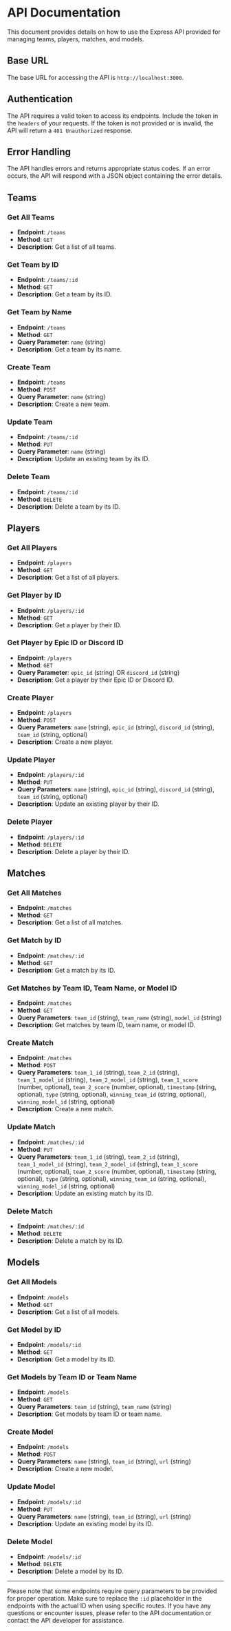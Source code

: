 # API Documentation

This document provides details on how to use the Express API provided for managing teams, players, matches, and models.

## Base URL

The base URL for accessing the API is `http://localhost:3000`.

## Authentication

The API requires a valid token to access its endpoints. Include the token in the `headers` of your requests. If the token is not provided or is invalid, the API will return a `401 Unauthorized` response.

## Error Handling

The API handles errors and returns appropriate status codes. If an error occurs, the API will respond with a JSON object containing the error details.

## Teams

### Get All Teams

- **Endpoint**: `/teams`
- **Method**: `GET`
- **Description**: Get a list of all teams.

### Get Team by ID

- **Endpoint**: `/teams/:id`
- **Method**: `GET`
- **Description**: Get a team by its ID.

### Get Team by Name

- **Endpoint**: `/teams`
- **Method**: `GET`
- **Query Parameter**: `name` (string)
- **Description**: Get a team by its name.

### Create Team

- **Endpoint**: `/teams`
- **Method**: `POST`
- **Query Parameter**: `name` (string)
- **Description**: Create a new team.

### Update Team

- **Endpoint**: `/teams/:id`
- **Method**: `PUT`
- **Query Parameter**: `name` (string)
- **Description**: Update an existing team by its ID.

### Delete Team

- **Endpoint**: `/teams/:id`
- **Method**: `DELETE`
- **Description**: Delete a team by its ID.

## Players

### Get All Players

- **Endpoint**: `/players`
- **Method**: `GET`
- **Description**: Get a list of all players.

### Get Player by ID

- **Endpoint**: `/players/:id`
- **Method**: `GET`
- **Description**: Get a player by their ID.

### Get Player by Epic ID or Discord ID

- **Endpoint**: `/players`
- **Method**: `GET`
- **Query Parameter**: `epic_id` (string) OR `discord_id` (string)
- **Description**: Get a player by their Epic ID or Discord ID.

### Create Player

- **Endpoint**: `/players`
- **Method**: `POST`
- **Query Parameters**: `name` (string), `epic_id` (string), `discord_id` (string), `team_id` (string, optional)
- **Description**: Create a new player.

### Update Player

- **Endpoint**: `/players/:id`
- **Method**: `PUT`
- **Query Parameters**: `name` (string), `epic_id` (string), `discord_id` (string), `team_id` (string, optional)
- **Description**: Update an existing player by their ID.

### Delete Player

- **Endpoint**: `/players/:id`
- **Method**: `DELETE`
- **Description**: Delete a player by their ID.

## Matches

### Get All Matches

- **Endpoint**: `/matches`
- **Method**: `GET`
- **Description**: Get a list of all matches.

### Get Match by ID

- **Endpoint**: `/matches/:id`
- **Method**: `GET`
- **Description**: Get a match by its ID.

### Get Matches by Team ID, Team Name, or Model ID

- **Endpoint**: `/matches`
- **Method**: `GET`
- **Query Parameters**: `team_id` (string), `team_name` (string), `model_id` (string)
- **Description**: Get matches by team ID, team name, or model ID.

### Create Match

- **Endpoint**: `/matches`
- **Method**: `POST`
- **Query Parameters**: `team_1_id` (string), `team_2_id` (string), `team_1_model_id` (string), `team_2_model_id` (string), `team_1_score` (number, optional), `team_2_score` (number, optional), `timestamp` (string, optional), `type` (string, optional), `winning_team_id` (string, optional), `winning_model_id` (string, optional)
- **Description**: Create a new match.

### Update Match

- **Endpoint**: `/matches/:id`
- **Method**: `PUT`
- **Query Parameters**: `team_1_id` (string), `team_2_id` (string), `team_1_model_id` (string), `team_2_model_id` (string), `team_1_score` (number, optional), `team_2_score` (number, optional), `timestamp` (string, optional), `type` (string, optional), `winning_team_id` (string, optional), `winning_model_id` (string, optional)
- **Description**: Update an existing match by its ID.

### Delete Match

- **Endpoint**: `/matches/:id`
- **Method**: `DELETE`
- **Description**: Delete a match by its ID.

## Models

### Get All Models

- **Endpoint**: `/models`
- **Method**: `GET`
- **Description**: Get a list of all models.

### Get Model by ID

- **Endpoint**: `/models/:id`
- **Method**: `GET`
- **Description**: Get a model by its ID.

### Get Models by Team ID or Team Name

- **Endpoint**: `/models`
- **Method**: `GET`
- **Query Parameters**: `team_id` (string), `team_name` (string)
- **Description**: Get models by team ID or team name.

### Create Model

- **Endpoint**: `/models`
- **Method**: `POST`
- **Query Parameters**: `name` (string), `team_id` (string), `url` (string)
- **Description**: Create a new model.

### Update Model

- **Endpoint**: `/models/:id`
- **Method**: `PUT`
- **Query Parameters**: `name` (string), `team_id` (string), `url` (string)
- **Description**: Update an existing model by its ID.

### Delete Model

- **Endpoint**: `/models/:id`
- **Method**: `DELETE`
- **Description**: Delete a model by its ID.

---

Please note that some endpoints require query parameters to be provided for proper operation. Make sure to replace the `:id` placeholder in the endpoints with the actual ID when using specific routes. If you have any questions or encounter issues, please refer to the API documentation or contact the API developer for assistance.
